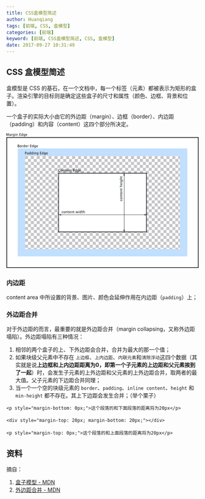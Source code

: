 ```yaml
---
title: CSS盒模型简述
author: Huanqiang
tags: [前端, CSS, 盒模型]
categories: [前端]
keyword: [前端, CSS盒模型简述, CSS, 盒模型]
date: 2017-09-27 10:31:49
---
```


## CSS 盒模型简述

盒模型是 CSS 的基石，在一个文档中，每一个标签（元素）都被表示为矩形的盒子。渲染引擎的目标则是确定这些盒子的尺寸和属性（颜色、边框、背景和位置）。

一个盒子的实际大小由它的外边距（margin）、边框（border）、内边距（padding）和内容（content）这四个部分所决定。

![boxmodel](/img/Css-Box/boxmodel.png)

<!-- more -->

### 内边距

content area 中所设置的背景、图片、颜色会延伸作用在内边距（`padding`）上；

### 外边距合并

对于外边距的而言，最重要的就是外边距合并（margin collapsing，又称外边距塌陷）。外边距塌陷有三种情况：

1. 相邻的两个盒子的上、下外边距会合并，合并为最大的那一个值；
2. 如果块级父元素中不存在 `上边框`、`上内边距`、`内联元素`和`清除浮动`这四个数据（其实就是说**上边框和上内边距距离为0，即第一个子元素的上边距和父元素挨到了一起**）时，会发生子元素的上外边距和父元素的上外边距合并，取两者的最大值。父子元素的下边距合并同理；
3. 当一个一个空的块级元素的 `border`、`padding`、`inline content`、`height` 和 `min-height` 都不存在。其上下边距会发生合并；（举个栗子）

```
<p style="margin-bottom: 0px;">这个段落的和下面段落的距离将为20px</p>

<div style="margin-top: 20px; margin-bottom: 20px;"></div>

<p style="margin-top: 0px;">这个段落的和上面段落的距离将为20px</p>
```

## 资料

摘自：

1. [盒子模型 - MDN](https://developer.mozilla.org/zh-CN/docs/Web/CSS/CSS_Box_Model/Introduction_to_the_CSS_box_model)
2. [外边距合并 - MDN](https://developer.mozilla.org/zh-CN/docs/Web/CSS/CSS_Box_Model/Mastering_margin_collapsing)